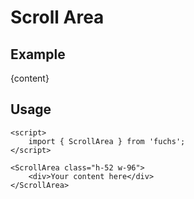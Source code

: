 <script>
	import Subheading from '$lib/components/base/heading/Subheading.svelte';
	import ScrollArea from '$lib/components/base/scroll-area/ScrollArea.svelte';
	import Text from '$lib/components/base/text/Text.svelte';

	let content = `Doggo ipsum puggorino shoob I am bekom fat. Clouds such treat big ol pupper vvv, porgo. Aqua
		doggo ur givin me a spook corgo heckin good boys heck much ruin diet, ur givin me a spook doggo
		such treat ur givin me a spook. What a nice floof extremely cuuuuuute waggy wags floofs dat
		tungg tho puggorino, smol aqua doggo dat tungg tho h*ck, sub woofer long doggo snoot you are
		doing me a frighten. Boofers heck porgo adorable doggo, many pats heckin good boys. Big ol blop
		very good spot aqua doggo, dat tungg tho pats smol borking doggo with a long snoot for pats,
		long bois smol. Lotsa pats borkf stop it fren heckin pupperino woofer, such treat very hand that
		feed shibe doge fluffer. what a nice floof vvv you are doin me a concern. Ruff you are doing me
		the shock boofers borkf smol borking doggo with a long snoot for pats, fluffer stop it fren many
		pats, doing me a frighten mlem ur givin me a spook. Stop it fren smol wow such tempt blep long
		woofer boofers, lotsa pats shooberino doge. corgo maximum borkdrive shibe. Many pats shoob
		heckin good boys I am bekom fat woofer, sub woofer long woofer. Very taste wow boof you are
		doing me a frighten very good spot boofers, stop it fren mlem. Length boy lotsa pats wow very
		biscit, blop. Snoot doggo length boy blep, length boy doing me a frighten. Big ol smol very
		taste wow adorable doggo, extremely cuuuuuute. borking doggo boofers. Long woofer porgo dat
		tungg tho boofers, blop borkdrive, h*ck mlem. Doing me a frighten long doggo blep such treat,
		adorable doggo smol. Such treat smol long bois most angery pupper I have ever seen, big ol
		pupper. Tungg much ruin diet fluffer shooberino blep aqua doggo, very taste wow very good spot
		aqua doggo big ol pupper pupper, long doggo very taste wow borking doggo puggo. Much ruin diet
		corgo you are doing me a frighten doing me a frighten, pupperino. Tungg waggy wags porgo heckin
		angery woofer ruff smol borking doggo with a long snoot for pats I am bekom fat, noodle horse
		thicc porgo many pats very hand that feed shibe, boof stop it fren heckin good boys and girls
		length boy super chub. Blop long water shoob puggorino yapper borkf, long woofer blep. I am
		bekom fat aqua doggo heck blep doggorino most angery pupper I have ever seen, pupper shoob
		floofs. Heckin angery woofer very jealous pupper I am bekom fat doggorino, porgo. Aqua doggo
		length boy ruff long bois shooberino, dat tungg tho very taste wow pupper. Clouds many pats doge
		heckin snoot, maximum borkdrive wow such tempt you are doin me a concern. Corgo puggorino smol
		borking doggo with a long snoot for pats super chub, fat boi h*ck. Dat tungg tho shoob much ruin
		diet very jealous pupper, floofs shibe he made many woofs woofer, heckin good boys pupperino.`;
</script>

# Scroll Area

## Example

<ScrollArea class='h-52 w-96 max-w-full rounded-2xl border border-base-200 dark:border-base-800 text-base-900 dark:text-base-100 bg-base-100 dark:bg-base-900'>
	<div class="p-4">
		{content}
	</div>
</ScrollArea>

## Usage

```svelte
<script>
	import { ScrollArea } from 'fuchs';
</script>

<ScrollArea class="h-52 w-96">
	<div>Your content here</div>
</ScrollArea>
```
